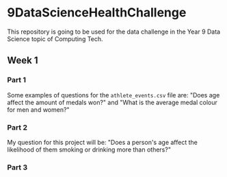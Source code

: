 # 9DataScienceHealthChallenge
This repository is going to be used for the data challenge in the Year 9 Data Science topic of Computing Tech.

## Week 1
### Part 1
Some examples of questions for the `athlete_events.csv` file are: "Does age affect the amount of medals won?" and "What is the average medal colour for men and women?"

### Part 2
My question for this project will be: "Does a person's age affect the likelihood of them smoking or drinking more than others?"

### Part 3
